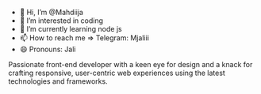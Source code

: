 - 👋 Hi, I’m @Mahdiija
- 👀 I’m interested in coding 
- 🌱 I’m currently learning node js
- 📫 How to reach me => Telegram: Mjaliii
- 😄 Pronouns: Jali

Passionate front-end developer with a keen eye for design and a knack for crafting responsive, user-centric web experiences using the latest technologies and frameworks.
